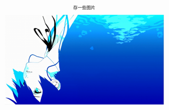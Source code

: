 <p align="center">存一些图片<p>
<img src="https://raw.githubusercontent.com/fchenwd/My-image/main/%E7%BB%93%E5%9F%8E%E7%90%86leader.png?token=GHSAT0AAAAAACOQC64HIJBBKNVSZLQTJN5QZRF5RWA">

